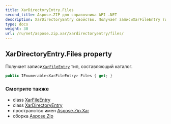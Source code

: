 ```yaml
---
title: XarDirectoryEntry.Files
second_title: Aspose.ZIP для справочника API .NET
description: XarDirectoryEntry свойство. Получает записиXarFileEntry тип составляющий каталог.
type: docs
weight: 30
url: /ru/net/aspose.zip.xar/xardirectoryentry/files/
---
```

## XarDirectoryEntry.Files property

Получает записи[`XarFileEntry`](../../xarfileentry/) тип, составляющий каталог.

```csharp
public IEnumerable<XarFileEntry> Files { get; }
```

### Смотрите также

* class [XarFileEntry](../../xarfileentry/)
* class [XarDirectoryEntry](../)
* пространство имен [Aspose.Zip.Xar](../../xardirectoryentry/)
* сборка [Aspose.Zip](../../../)



